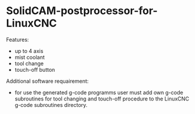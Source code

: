 # SolidCAM-postprocessor-for-LinuxCNC

Features:
 - up to 4 axis
 - mist coolant
 - tool change
 - touch-off button
 
Additional software requairement:
 - for use the generated g-code programms user must add own g-code subroutines for tool changing and touch-off procedure to the LinuxCNC g-code subroutines directory.
